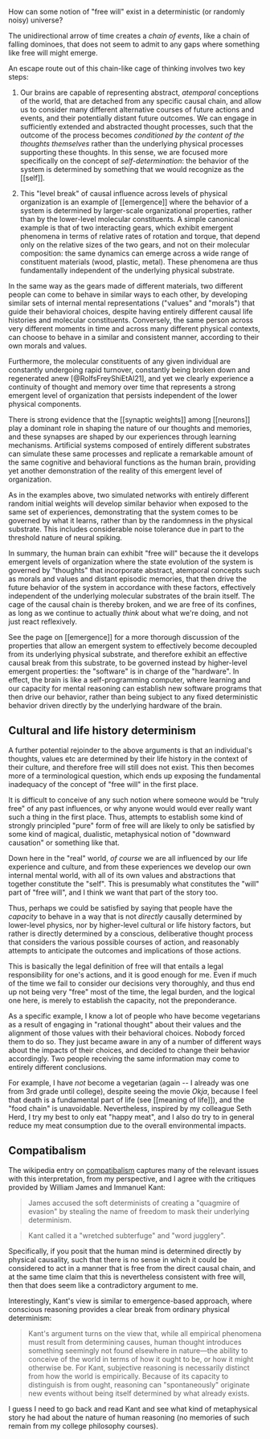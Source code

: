 How can some notion of "free will" exist in a deterministic (or randomly noisy) universe?

The unidirectional arrow of time creates a _chain of events_, like a chain of falling dominoes, that does not seem to admit to any gaps where something like free will might emerge.

An escape route out of this chain-like cage of thinking involves two key steps:

1. Our brains are capable of representing abstract, _atemporal_ conceptions of the world, that are detached from any specific causal chain, and allow us to consider many different alternative courses of future actions and events, and their potentially distant future outcomes. We can engage in sufficiently extended and abstracted thought processes, such that the outcome of the process becomes _conditioned by the content of the thoughts themselves_ rather than the underlying physical processes supporting these thoughts. In this sense, we are focused more specifically on the concept of _self-determination_: the behavior of the system is determined by something that we would recognize as the [[self]].

2. This "level break" of causal influence across levels of physical organization is an example of [[emergence]] where the behavior of a system is determined by larger-scale organizational properties, rather than by the lower-level molecular constituents. A simple canonical example is that of two interacting gears, which exhibit emergent phenomena in terms of relative rates of rotation and torque, that depend only on the relative sizes of the two gears, and not on their molecular composition: the same dynamics can emerge across a wide range of constituent materials (wood, plastic, metal). These phenomena are thus fundamentally independent of the underlying physical substrate.

In the same way as the gears made of different materials, two different people can come to behave in similar ways to each other, by developing similar sets of internal mental representations ("values" and "morals") that guide their behavioral choices, despite having entirely different causal life histories and molecular constituents. Conversely, the same person across very different moments in time and across many different physical contexts, can choose to behave in a similar and consistent manner, according to their own morals and values.

Furthermore, the molecular constituents of any given individual are constantly undergoing rapid turnover, constantly being broken down and regenerated anew [@RolfsFreyShiEtAl21], and yet we clearly experience a continuity of thought and memory over time that represents a strong emergent level of organization that persists independent of the lower physical components.

There is strong evidence that the [[synaptic weights]] among [[neurons]] play a dominant role in shaping the nature of our thoughts and memories, and these synapses are shaped by our experiences through learning mechanisms. Artificial systems composed of entirely different substrates can simulate these same processes and replicate a remarkable amount of the same cognitive and behavioral functions as the human brain, providing yet another demonstration of the reality of this emergent level of organization.

As in the examples above, two simulated networks with entirely different random initial weights will develop similar behavior when exposed to the same set of experiences, demonstrating that the system comes to be governed by what it learns, rather than by the randomness in the physical substrate. This includes considerable noise tolerance due in part to the threshold nature of neural spiking.

In summary, the human brain can exhibit "free will" because the it develops emergent levels of organization where the state evolution of the system is governed by "thoughts" that incorporate abstract, atemporal concepts such as morals and values and distant episodic memories, that then drive the future behavior of the system in accordance with these factors, effectively independent of the underlying molecular substrates of the brain itself. The cage of the causal chain is thereby broken, and we are free of its confines, as long as we continue to actually _think_ about what we're doing, and not just react reflexively.

See the page on [[emergence]] for a more thorough discussion of the properties that allow an emergent system to effectively become decoupled from its underlying physical substrate, and therefore exhibit an effective causal break from this substrate, to be governed instead by higher-level emergent properties: the "software" is in charge of the "hardware". In effect, the brain is like a self-programming computer, where learning and our capacity for mental reasoning can establish new software programs that then drive our behavior, rather than being subject to any fixed deterministic behavior driven directly by the underlying hardware of the brain.

## Cultural and life history determinism

A further potential rejoinder to the above arguments is that an individual's thoughts, values etc are determined by their life history in the context of their culture, and therefore free will still does not exist. This then becomes more of a terminological question, which ends up exposing the fundamental inadequacy of the concept of "free will" in the first place.

It is difficult to conceive of any such notion where someone would be "truly free" of any past influences, or why anyone would would ever really want such a thing in the first place. Thus, attempts to establish some kind of strongly principled "pure" form of free will are likely to only be satisfied by some kind of magical, dualistic, metaphysical notion of "downward causation" or something like that.

Down here in the "real" world, _of course_ we are all influenced by our life experience and culture, and from these experiences we develop our own internal mental world, with all of its own values and abstractions that together constitute the "self". This is presumably what constitutes the "will" part of "free will", and I think we want that part of the story too.

Thus, perhaps we could be satisfied by saying that people have the _capacity_ to behave in a way that is not _directly_ causally determined by lower-level physics, nor by higher-level cultural or life history factors, but rather is directly determined by a conscious, deliberative thought process that considers the various possible courses of action, and reasonably attempts to anticipate the outcomes and implications of those actions.

This is basically the legal definition of free will that entails a legal responsibility for one's actions, and it is good enough for me. Even if much of the time we fail to consider our decisions very thoroughly, and thus end up not being very "free" most of the time, the legal burden, and the logical one here, is merely to establish the capacity, not the preponderance.

As a specific example, I know a lot of people who have become vegetarians as a result of engaging in "rational thought" about their values and the alignment of those values with their behavioral choices. Nobody forced them to do so. They just became aware in any of a number of different ways about the impacts of their choices, and decided to change their behavior accordingly. Two people receiving the same information may come to entirely different conclusions.

For example, I have _not_ become a vegetarian (again -- I already was one from 3rd grade until college), despite seeing the movie _Okja_, because I feel that death is a fundamental part of life (see [[meaning of life]]), and the "food chain" is unavoidable. Nevertheless, inspired by my colleague Seth Herd, I try my best to only eat "happy meat", and I also do try to in general reduce my meat consumption due to the overall environmental impacts.

## Compatibalism

The wikipedia entry on [compatibalism](https://en.wikipedia.org/wiki/Compatibilism) captures many of the relevant issues with this interpretation, from my perspective, and I agree with the critiques provided by William James and Immanuel Kant:

> James accused the soft determinists of creating a "quagmire of evasion" by stealing the name of freedom to mask their underlying determinism.

> Kant called it a "wretched subterfuge" and "word jugglery".

Specifically, if you posit that the human mind is determined directly by physical causality, such that there is no sense in which it could be considered to act in a manner that is free from the direct causal chain, and at the same time claim that this is nevertheless consistent with free will, then that does seem like a contradictory argument to me.

Interestingly, Kant's view is similar to emergence-based approach, where conscious reasoning provides a clear break from ordinary physical determinism:

> Kant's argument turns on the view that, while all empirical phenomena must result from determining causes, human thought introduces something seemingly not found elsewhere in nature—the ability to conceive of the world in terms of how it ought to be, or how it might otherwise be. For Kant, subjective reasoning is necessarily distinct from how the world is empirically. Because of its capacity to distinguish is from ought, reasoning can "spontaneously" originate new events without being itself determined by what already exists.

I guess I need to go back and read Kant and see what kind of metaphysical story he had about the nature of human reasoning (no memories of such remain from my college philosophy courses).

